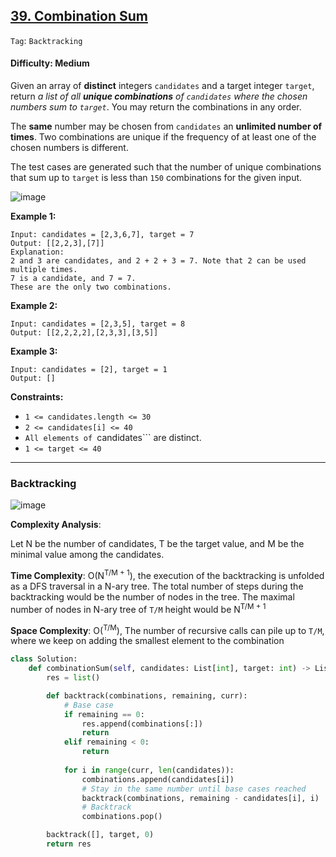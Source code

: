 ## [39. Combination Sum](https://leetcode.com/problems/combination-sum/)

```Tag```: ```Backtracking```

#### Difficulty: Medium

Given an array of __distinct__ integers ```candidates``` and a target integer ```target```, return _a list of all __unique combinations__ of ```candidates``` where the chosen numbers sum to ```target```_. You may return the combinations in any order.

The __same__ number may be chosen from ```candidates``` an __unlimited number of times__. Two combinations are unique if the frequency of at least one of the chosen numbers is different.

The test cases are generated such that the number of unique combinations that sum up to ```target``` is less than ```150``` combinations for the given input.

![image](https://user-images.githubusercontent.com/35042430/218562455-4c0b1d0a-9603-4241-bab3-af11e94d600d.png)

__Example 1:__
```
Input: candidates = [2,3,6,7], target = 7
Output: [[2,2,3],[7]]
Explanation:
2 and 3 are candidates, and 2 + 2 + 3 = 7. Note that 2 can be used multiple times.
7 is a candidate, and 7 = 7.
These are the only two combinations.
```

__Example 2:__
```
Input: candidates = [2,3,5], target = 8
Output: [[2,2,2,2],[2,3,3],[3,5]]
```

__Example 3:__
```
Input: candidates = [2], target = 1
Output: []
```

__Constraints:__

- ```1 <= candidates.length <= 30```
- ```2 <= candidates[i] <= 40```
- ```All elements of ```candidates``` are distinct.
- ```1 <= target <= 40```

---

### Backtracking

![image](https://leetcode.com/problems/combination-sum/solutions/824635/Figures/39/39_exploration_tree.png)

__Complexity Analysis__:

Let N be the number of candidates, T be the target value, and M be the minimal value among the candidates.

__Time Complexity__: O(N<sup>T/M + 1</sup>), the execution of the backtracking is unfolded as a DFS traversal in a N-ary tree. The total number of steps during the backtracking would be the number of nodes in the tree. The maximal number of nodes in N-ary tree of ```T/M``` height would be N<sup>T/M + 1</sup>

__Space Complexity__: O(<sup>T/M</sup>), The number of recursive calls can pile up to ```T/M```, where we keep on adding the smallest element to the combination

```Python
class Solution:
    def combinationSum(self, candidates: List[int], target: int) -> List[List[int]]:
        res = list()

        def backtrack(combinations, remaining, curr):
            # Base case
            if remaining == 0:
                res.append(combinations[:])
                return
            elif remaining < 0:
                return
            
            for i in range(curr, len(candidates)):
                combinations.append(candidates[i])
                # Stay in the same number until base cases reached
                backtrack(combinations, remaining - candidates[i], i)
                # Backtrack
                combinations.pop()

        backtrack([], target, 0)
        return res
```
